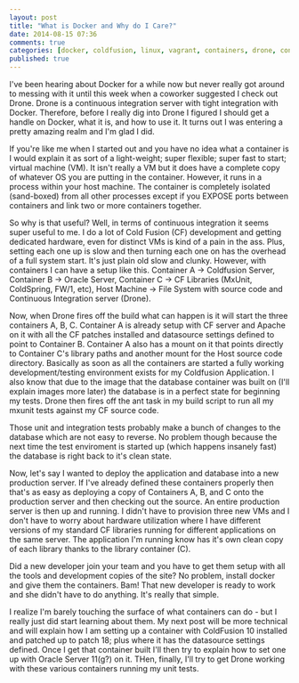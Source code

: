 ```yaml
---
layout: post
title: "What is Docker and Why do I Care?"
date: 2014-08-15 07:36
comments: true
categories: [docker, coldfusion, linux, vagrant, containers, drone, continuous-integration]
published: true
---
```

I've been hearing about Docker for a while now but never really got around to messing with it until this week when a coworker suggested I check out Drone.  Drone is a continuous integration server with tight integration with Docker.  Therefore, before I really dig into Drone I figured I should get a handle on Docker, what it is, and how to use it.  It turns out I was entering a pretty amazing realm and I'm glad I did.


If you're like me when I started out and you have no idea what a container is I would explain it as sort of a light-weight; super flexible; super fast to start; virtual machine (VM).  It isn't really a VM but it does have a complete copy of whatever OS you are putting in the container.  However, it runs in a process within your host machine.  The container is completely isolated (sand-boxed) from all other processes except if you EXPOSE ports between containers and link two or more containers together.

So why is that useful?  Well, in terms of continuous integration it seems super useful to me.  I do a lot of Cold Fusion (CF) development and getting dedicated hardware, even for distinct VMs is kind of a pain in the ass.  Plus, setting each one up is slow and then turning each one on has the overhead of a full system start.  It's just plain old slow and clunky.  However, with containers I can have a setup like this.  Container A -> Coldfusion Server,  Container B -> Oracle Server, Container C -> CF Libraries (MxUnit, ColdSpring, FW/1, etc), Host Machine -> File System with source code and Continuous Integration server (Drone).

Now, when Drone fires off the build what can happen is it will start the three containers A, B, C.  Container A is already setup with CF server and Apache on it with all the CF patches installed and datasource settings defined to point to Container B.  Container A also has a mount on it that points directly to Container C's library paths and another mount for the Host source code directory.  Basically as soon as all the containers are started a fully working development/testing environment exists for my Coldfusion Application.  I also know that due to the image that the database container was built on (I'll explain images more later) the database is in a perfect state for beginning my tests.  Drone then fires off the ant task in my build script to run all my mxunit tests against my CF source code.

Those unit and integration tests probably make a bunch of changes to the database which are not easy to reverse.  No problem though because the next time the test enviroment is started up (which happens insanely fast) the database is right back to it's clean state.  

Now, let's say I wanted to deploy the application and database into a new production server.  If I've already defined these containers properly then that's as easy as deploying a copy of Containers A, B, and C onto the production server and then checking out the source.  An entire production server is then up and running.  I didn't have to provision three new VMs and I don't have to worry about hardware utilization where I have different versions of my standard CF libraries running for different applications on the same server.  The application I'm running know has it's own clean copy of each library thanks to the library container (C).

Did a new developer join your team and you have to get them setup with all the tools and development copies of the site?  No problem, install docker and give them the containers.  Bam!  That new developer is ready to work and she didn't have to do anything.  It's really that simple.

I realize I'm barely touching the surface of what containers can do - but I really just did start learning about them.  My next post will be more technical and will explain how I am setting up a container with ColdFusion 10 installed and patched up to patch 18; plus where it has the datasource settings defined.  Once I get that container built I'll then try to explain how to set one up with Oracle Server 11(g?) on it.  THen, finally, I'll try to get Drone working with these various containers running my unit tests.

